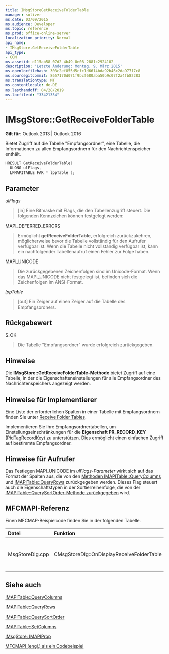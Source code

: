 ```yaml
---
title: IMsgStoreGetReceiveFolderTable
manager: soliver
ms.date: 03/09/2015
ms.audience: Developer
ms.topic: reference
ms.prod: office-online-server
localization_priority: Normal
api_name:
- IMsgStore.GetReceiveFolderTable
api_type:
- COM
ms.assetid: d115ab58-07d2-4b49-8e08-2881c2924102
description: 'Letzte Änderung: Montag, 9. März 2015'
ms.openlocfilehash: 303c2ef855d5cfc1d6614bda92b46c2da97717c8
ms.sourcegitcommit: 8657170d071f9bcf680aba50b9c07f2a4fb82283
ms.translationtype: MT
ms.contentlocale: de-DE
ms.lasthandoff: 04/28/2019
ms.locfileid: "33421354"
---
```

# <a name="imsgstoregetreceivefoldertable"></a>IMsgStore::GetReceiveFolderTable

  
  
**Gilt für**: Outlook 2013 | Outlook 2016 
  
Bietet Zugriff auf die Tabelle "Empfangsordner", eine Tabelle, die Informationen zu allen Empfangsordnern für den Nachrichtenspeicher enthält.
  
```cpp
HRESULT GetReceiveFolderTable(
  ULONG ulFlags,
  LPMAPITABLE FAR * lppTable );
```

## <a name="parameters"></a>Parameter

 _ulFlags_
  
> [in] Eine Bitmaske mit Flags, die den Tabellenzugriff steuert. Die folgenden Kennzeichen können festgelegt werden:
    
MAPI_DEFERRED_ERRORS 
  
> Ermöglicht **getReceiveFolderTable,** erfolgreich zurückzukehren, möglicherweise bevor die Tabelle vollständig für den Aufrufer verfügbar ist. Wenn die Tabelle nicht vollständig verfügbar ist, kann ein nachfolgender Tabellenaufruf einen Fehler zur Folge haben. 
    
MAPI_UNICODE 
  
> Die zurückgegebenen Zeichenfolgen sind im Unicode-Format. Wenn das MAPI_UNICODE nicht festgelegt ist, befinden sich die Zeichenfolgen im ANSI-Format.
    
 _lppTable_
  
> [out] Ein Zeiger auf einen Zeiger auf die Tabelle des Empfangsordners.
    
## <a name="return-value"></a>Rückgabewert

S_OK 
  
> Die Tabelle "Empfangsordner" wurde erfolgreich zurückgegeben.
    
## <a name="remarks"></a>Hinweise

Die **IMsgStore::GetReceiveFolderTable-Methode** bietet Zugriff auf eine Tabelle, in der die Eigenschafteneinstellungen für alle Empfangsordner des Nachrichtenspeichers angezeigt werden. 
  
## <a name="notes-to-implementers"></a>Hinweise für Implementierer

Eine Liste der erforderlichen Spalten in einer Tabelle mit Empfangsordnern finden Sie unter [Receive Folder Tables](receive-folder-tables.md). 
  
Implementieren Sie Ihre Empfangsordnertabellen, um Einstellungseinschränkungen für die **Eigenschaft PR_RECORD_KEY** ([PidTagRecordKey](pidtagrecordkey-canonical-property.md)) zu unterstützen. Dies ermöglicht einen einfachen Zugriff auf bestimmte Empfangsordner.
  
## <a name="notes-to-callers"></a>Hinweise für Aufrufer

Das Festlegen MAPI_UNICODE im  _ulFlags-Parameter_ wirkt sich auf das Format der Spalten aus, die von den [Methoden IMAPITable::QueryColumns](imapitable-querycolumns.md) und [IMAPITable::QueryRows](imapitable-queryrows.md) zurückgegeben werden. Dieses Flag steuert auch die Eigenschaftstypen in der Sortierreihenfolge, die von der [IMAPITable::QuerySortOrder-Methode zurückgegeben](imapitable-querysortorder.md) wird. 
  
## <a name="mfcmapi-reference"></a>MFCMAPI-Referenz

Einen MFCMAP-Beispielcode finden Sie in der folgenden Tabelle.
  
|**Datei**|**Funktion**|**Comment**|
|:-----|:-----|:-----|
|MsgStoreDlg.cpp  <br/> |CMsgStoreDlg::OnDisplayReceiveFolderTable  <br/> |MFCMAPI verwendet die **IMsgStore::GetReceiveFolderTable-Methode,** um die Empfangsordnertabelle zur Anzeige zu erhalten.  <br/> |
   
## <a name="see-also"></a>Siehe auch



[IMAPITable::QueryColumns](imapitable-querycolumns.md)
  
[IMAPITable::QueryRows](imapitable-queryrows.md)
  
[IMAPITable::QuerySortOrder](imapitable-querysortorder.md)
  
[IMAPITable::SetColumns](imapitable-setcolumns.md)
  
[IMsgStore: IMAPIProp](imsgstoreimapiprop.md)


[MFCMAPI (engl.) als ein Codebeispiel](mfcmapi-as-a-code-sample.md)

